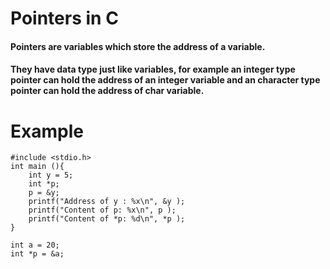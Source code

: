 # Pointers in C
#### Pointers are variables which store the address of a variable.
#### They have data type just like variables, for example an integer type pointer can hold the address of an integer variable and an character type pointer can hold the address of char variable.

# Example
```
#include <stdio.h>
int main (){
	int y = 5;
	int *p;
	p = &y;
	printf("Address of y : %x\n", &y );
	printf("Content of p: %x\n", p );
	printf("Content of *p: %d\n", *p );
}

int a = 20;
int *p = &a;
```
<img>


